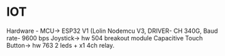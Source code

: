 # IOT

Hardware -
MCU-> ESP32 V1 (Lolin Nodemcu V3, DRIVER- CH 340G, Baud rate- 9600 bps
Joystick-> hw 504 breakout module
Capacitive Touch Button-> hw 763
2 leds + x1 4ch relay.
